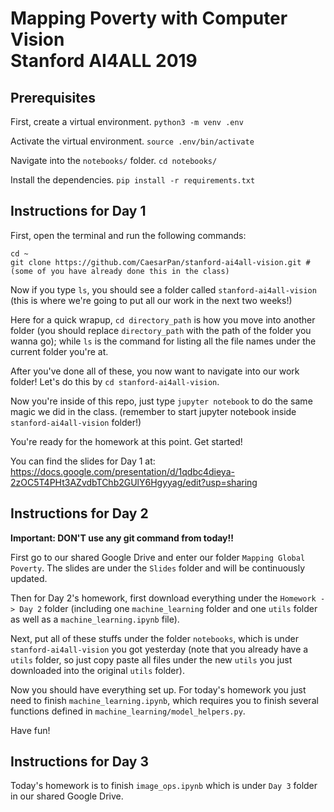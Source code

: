 # Mapping Poverty with Computer Vision <br/> Stanford AI4ALL 2019

## Prerequisites

First, create a virtual environment.
`python3 -m venv .env`

Activate the virtual environment.
`source .env/bin/activate`

Navigate into the `notebooks/` folder.
`cd notebooks/`

Install the dependencies.
`pip install -r requirements.txt`

## Instructions for Day 1

First, open the terminal and run the following commands:

```
cd ~
git clone https://github.com/CaesarPan/stanford-ai4all-vision.git #(some of you have already done this in the class)
```

Now if you type `ls`, you should see a folder called `stanford-ai4all-vision` (this is where we're going to put all our work in the next two weeks!)

Here for a quick wrapup, `cd directory_path` is how you move into another folder (you should replace `directory_path` with the path of the folder you wanna go); while `ls` is the command for listing all the file names under the current folder you're at.

After you've done all of these, you now want to navigate into our work folder! Let's do this by `cd stanford-ai4all-vision`.

Now you're inside of this repo, just type `jupyter notebook` to do the same magic we did in the class. (remember to start jupyter notebook inside `stanford-ai4all-vision` folder!)

You're ready for the homework at this point. Get started!

You can find the slides for Day 1 at:
https://docs.google.com/presentation/d/1qdbc4dieya-2zOC5T4PHt3AZvdbTChb2GUlY6Hgyyag/edit?usp=sharing

## Instructions for Day 2

**Important: DON'T use any git command from today!!**

First go to our shared Google Drive and enter our folder `Mapping Global Poverty`. The slides are under the `Slides` folder and will be continuously updated.

Then for Day 2's homework, first download everything under the `Homework -> Day 2` folder (including one `machine_learning` folder and one `utils` folder as well as a `machine_learning.ipynb` file).

Next, put all of these stuffs under the folder `notebooks`, which is under `stanford-ai4all-vision` you got yesterday (note that you already have a `utils` folder, so just copy paste all files under the new `utils` you just downloaded into the original `utils` folder).

Now you should have everything set up. For today's homework you just need to finish `machine_learning.ipynb`, which requires you to finish several functions defined in `machine_learning/model_helpers.py`.

Have fun!

## Instructions for Day 3

Today's homework is to finish `image_ops.ipynb` which is under `Day 3` folder in our shared Google Drive.
